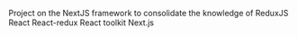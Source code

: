Project on the NextJS framework to consolidate the knowledge of ReduxJS
React
React-redux
React toolkit
Next.js